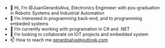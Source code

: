 - 👋 Hi, I’m @JuanGerardoAlva, Electronics Enginneer with pos-graduation in Robotic Systems and Industrial Automation
- 👀 I’m interested in programming back-end, and to programming embeded systems
- 🌱 I’m currently working with programation in C# and .NET
- 💞️ I’m looking to collaborate on IOT projects and embedded system
- 📫 How to reach me gerardoalva@outlook.com

<!---
JuanGerardoAlva/JuanGerardoAlva is a ✨ special ✨ repository because its `README.md` (this file) appears on your GitHub profile.
You can click the Preview link to take a look at your changes.
--->
